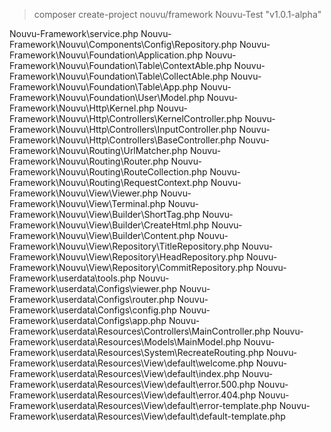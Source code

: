 
> composer create-project nouvu/framework Nouvu-Test "v1.0.1-alpha"

Nouvu-Framework\service.php
Nouvu-Framework\Nouvu\Components\Config\Repository.php
Nouvu-Framework\Nouvu\Foundation\Application.php
Nouvu-Framework\Nouvu\Foundation\Table\ContextAble.php
Nouvu-Framework\Nouvu\Foundation\Table\CollectAble.php
Nouvu-Framework\Nouvu\Foundation\Table\App.php
Nouvu-Framework\Nouvu\Foundation\User\Model.php
Nouvu-Framework\Nouvu\Http\Kernel.php
Nouvu-Framework\Nouvu\Http\Controllers\KernelController.php
Nouvu-Framework\Nouvu\Http\Controllers\InputController.php
Nouvu-Framework\Nouvu\Http\Controllers\BaseController.php
Nouvu-Framework\Nouvu\Routing\UrlMatcher.php
Nouvu-Framework\Nouvu\Routing\Router.php
Nouvu-Framework\Nouvu\Routing\RouteCollection.php
Nouvu-Framework\Nouvu\Routing\RequestContext.php
Nouvu-Framework\Nouvu\View\Viewer.php
Nouvu-Framework\Nouvu\View\Terminal.php
Nouvu-Framework\Nouvu\View\Builder\ShortTag.php
Nouvu-Framework\Nouvu\View\Builder\CreateHtml.php
Nouvu-Framework\Nouvu\View\Builder\Content.php
Nouvu-Framework\Nouvu\View\Repository\TitleRepository.php
Nouvu-Framework\Nouvu\View\Repository\HeadRepository.php
Nouvu-Framework\Nouvu\View\Repository\CommitRepository.php
Nouvu-Framework\userdata\tools.php
Nouvu-Framework\userdata\Configs\viewer.php
Nouvu-Framework\userdata\Configs\router.php
Nouvu-Framework\userdata\Configs\config.php
Nouvu-Framework\userdata\Configs\app.php
Nouvu-Framework\userdata\Resources\Controllers\MainController.php
Nouvu-Framework\userdata\Resources\Models\MainModel.php
Nouvu-Framework\userdata\Resources\System\RecreateRouting.php
Nouvu-Framework\userdata\Resources\View\default\welcome.php
Nouvu-Framework\userdata\Resources\View\default\index.php
Nouvu-Framework\userdata\Resources\View\default\error.500.php
Nouvu-Framework\userdata\Resources\View\default\error.404.php
Nouvu-Framework\userdata\Resources\View\default\error-template.php
Nouvu-Framework\userdata\Resources\View\default\default-template.php